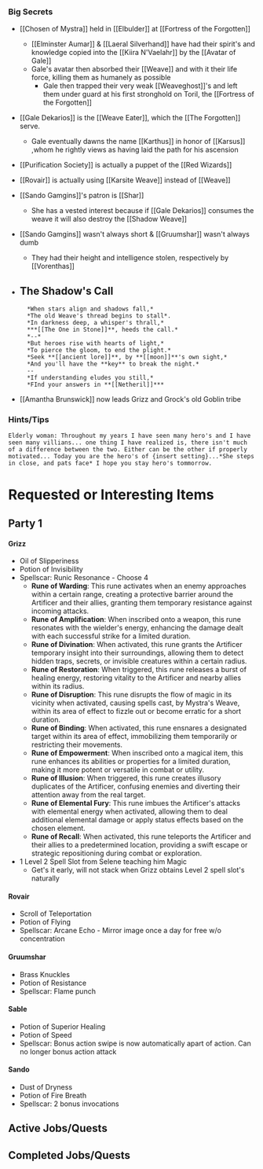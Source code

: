 ### Big Secrets
- [[Chosen of Mystra]] held in [[Elbulder]] at [[Fortress of the Forgotten]]
	- [[Elminster Aumar]] & [[Laeral Silverhand]] have had their spirit's and knowledge copied into the [[Kiira N'Vaelahr]] by the [[Avatar of Gale]]
	- Gale's avatar then absorbed their [[Weave]] and with it their life force, killing them as humanely as possible
		- Gale then trapped their very weak [[Weaveghost]]'s and left them under guard at his first stronghold on Toril, the [[Fortress of the Forgotten]]

- [[Gale Dekarios]] is the [[Weave Eater]], which the [[The Forgotten]] serve.
	- Gale eventually dawns the name [[Karthus]] in honor of [[Karsus]] ,whom he rightly views as having laid the path for his ascension

- [[Purification Society]] is actually a puppet of the [[Red Wizards]]

- [[Rovair]] is actually using [[Karsite Weave]] instead of [[Weave]]

- [[Sando Gamgins]]'s patron is [[Shar]]
	- She has a vested interest because if [[Gale Dekarios]] consumes the weave it will also destroy the [[Shadow Weave]]

- [[Sando Gamgins]] wasn't always short & [[Gruumshar]] wasn't always dumb
	- They had their height and intelligence stolen, respectively by [[Vorenthas]]

- **The Shadow's Call**
	- 
		*When stars align and shadows fall,*
		*The old Weave's thread begins to stall*.
		*In darkness deep, a whisper's thrall,*
		***[[The One in Stone]]**, heeds the call.*
		*--*
		*But heroes rise with hearts of light,*
		*To pierce the gloom, to end the plight.*
		*Seek **[[ancient lore]]**, by **[[moon]]**'s own sight,*
		*And you'll have the **key** to break the night.*
		--
		*If understanding eludes you still,*
		*FInd your answers in **[[Netheril]]***

- [[Amantha Brunswick]] now leads Grizz and Grock's old Goblin tribe
### Hints/Tips
 ```ad-hint
 Elderly woman: Throughout my years I have seen many hero's and I have seen many villians... one thing I have realized is, there isn't much of a difference between the two. Either can be the other if properly motivated... Today you are the hero's of {insert setting}...*She steps in close, and pats face* I hope you stay hero's tommorrow.
```

# Requested or Interesting Items
## Party 1
#### Grizz
- Oil of Slipperiness
- Potion of Invisibility
- Spellscar: Runic Resonance - Choose 4
	- **Rune of Warding**: This rune activates when an enemy approaches within a certain range, creating a protective barrier around the Artificer and their allies, granting them temporary resistance against incoming attacks.
	- **Rune of Amplification**: When inscribed onto a weapon, this rune resonates with the wielder's energy, enhancing the damage dealt with each successful strike for a limited duration.
	- **Rune of Divination**: When activated, this rune grants the Artificer temporary insight into their surroundings, allowing them to detect hidden traps, secrets, or invisible creatures within a certain radius.
	- **Rune of Restoration**: When triggered, this rune releases a burst of healing energy, restoring vitality to the Artificer and nearby allies within its radius.
	- **Rune of Disruption**: This rune disrupts the flow of magic in its vicinity when activated, causing spells cast, by Mystra's Weave, within its area of effect to fizzle out or become erratic for a short duration.
	- **Rune of Binding**: When activated, this rune ensnares a designated target within its area of effect, immobilizing them temporarily or restricting their movements.
	- **Rune of Empowerment**: When inscribed onto a magical item, this rune enhances its abilities or properties for a limited duration, making it more potent or versatile in combat or utility.
	- **Rune of Illusion**: When triggered, this rune creates illusory duplicates of the Artificer, confusing enemies and diverting their attention away from the real target.
	- **Rune of Elemental Fury**: This rune imbues the Artificer's attacks with elemental energy when activated, allowing them to deal additional elemental damage or apply status effects based on the chosen element.
	- **Rune of Recall**: When activated, this rune teleports the Artificer and their allies to a predetermined location, providing a swift escape or strategic repositioning during combat or exploration.
- 1 Level 2 Spell Slot from Selene teaching him Magic
	- Get's it early, will not stack when Grizz obtains Level 2 spell slot's naturally
#### Rovair
- Scroll of Teleportation
- Potion of Flying
- Spellscar: Arcane Echo - Mirror image once a day for free w/o concentration
#### Gruumshar
- Brass Knuckles 
- Potion of Resistance
- Spellscar: Flame punch 
#### Sable
- Potion of Superior Healing
- Potion of Speed
- Spellscar: Bonus action swipe is now automatically apart of action. Can no longer bonus action attack
#### Sando
- Dust of Dryness
- Potion of Fire Breath
- Spellscar: 2 bonus invocations
## Active Jobs/Quests

## Completed Jobs/Quests

